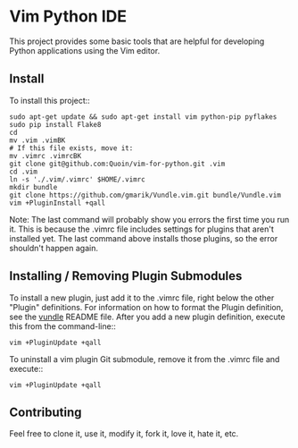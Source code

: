 # Vim Python IDE
This project provides some basic tools that are helpful for developing Python applications using the Vim editor.

## Install
To install this project::

    sudo apt-get update && sudo apt-get install vim python-pip pyflakes
    sudo pip install Flake8
    cd
    mv .vim .vimBK
    # If this file exists, move it:
    mv .vimrc .vimrcBK
    git clone git@github.com:Quoin/vim-for-python.git .vim
    cd .vim
    ln -s './.vim/.vimrc' $HOME/.vimrc
    mkdir bundle
    git clone https://github.com/gmarik/Vundle.vim.git bundle/Vundle.vim
    vim +PluginInstall +qall

Note: The last command will probably show you errors the first time you run it.
This is because the .vimrc file includes settings for plugins that aren't installed yet.
The last command above installs those plugins, so the error shouldn't happen again.

## Installing / Removing Plugin Submodules
To install a new plugin, just add it to the .vimrc file, right below the other "Plugin" definitions.
For information on how to format the Plugin definition, see the [vundle](https://github.com/VundleVim/Vundle.vim) README file.
After you add a new plugin definition, execute this from the command-line::

    vim +PluginUpdate +qall

To uninstall a vim plugin Git submodule, remove it from the .vimrc file and execute::

    vim +PluginUpdate +qall

## Contributing
Feel free to clone it, use it, modify it, fork it, love it, hate it, etc.
